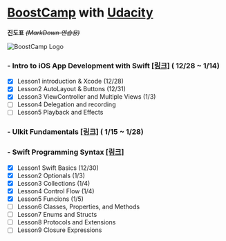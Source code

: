 # [BoostCamp](http://boostcamp.connect.or.kr) with [Udacity](https://www.udacity.com)
 **진도표**  ~~*(MarkDown 연습용)*~~


![BoostCamp Logo](https://github.com/newinh/Udacity/blob/master/bc_img.png)

### - Intro to iOS App Development with Swift [[링크]](https://www.udacity.com/course/intro-to-ios-app-development-with-swift--ud585) ( 12/28 ~ 1/14)

 - [x] Lesson1 introduction & Xcode (12/28) 
 - [x] Lesson2 AutoLayout & Buttons (12/31)
 - [x] Lesson3 ViewController and Multiple Views (1/3)
 - [ ] Lesson4 Delegation and recording
 - [ ] Lesson5 Playback and Effects

### - UIkit Fundamentals [[링크]](https://www.udacity.com/course/uikit-fundamentals--ud788) ( 1/15 ~ 1/28)

### - Swift Programming Syntax [[링크]](https://www.udacity.com/course/learn-swift-programming-syntax--ud902)

 - [x] Lesson1 Swift Basics (12/30)
 - [x] Lesson2 Optionals (1/3)
 - [x] Lesson3 Collections (1/4)
 - [x] Lesson4 Control Flow (1/4)
 - [x] Lesson5 Funcions (1/5)
 - [ ] Lesson6 Classes, Properties, and Methods
 - [ ] Lesson7 Enums and Structs
 - [ ] Lesson8 Protocols and Extensions
 - [ ] Lesson9 Closure Expressions
